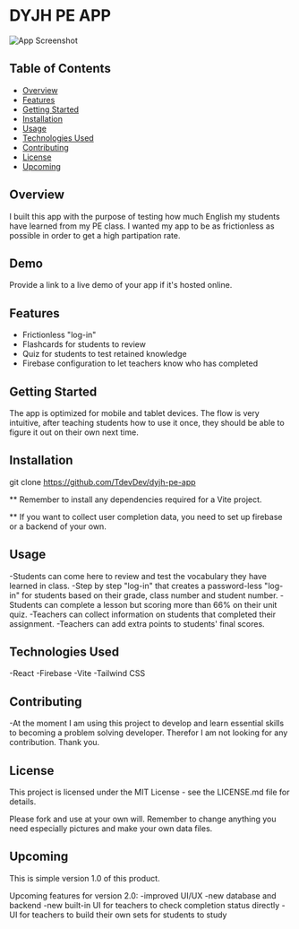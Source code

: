 # DYJH PE APP

![App Screenshot](screenshot.png)

## Table of Contents

- [Overview](#overview)
- [Features](#features)
- [Getting Started](#getting-started)
- [Installation](#installation)
- [Usage](#usage)
- [Technologies Used](#technologies-used)
- [Contributing](#contributing)
- [License](#license)
- [Upcoming](#upcoming)

## Overview

I built this app with the purpose of testing how much English my students have learned from my PE class. I wanted my app to be as frictionless as possible in order to get a high partipation rate.

## Demo

Provide a link to a live demo of your app if it's hosted online.

## Features

- Frictionless "log-in"
- Flashcards for students to review
- Quiz for students to test retained knowledge
- Firebase configuration to let teachers know who has completed

## Getting Started

The app is optimized for mobile and tablet devices.
The flow is very intuitive, after teaching students how to use it once, they should be able to figure it out on their own next time.

## Installation

git clone https://github.com/TdevDev/dyjh-pe-app

\*\* Remember to install any dependencies required for a Vite project.

\*\* If you want to collect user completion data, you need to set up firebase or a backend of your own.

## Usage

-Students can come here to review and test the vocabulary they have learned in class.
-Step by step "log-in" that creates a password-less "log-in" for students based on their grade, class number and student number.
-Students can complete a lesson but scoring more than 66% on their unit quiz.
-Teachers can collect information on students that completed their assignment.
-Teachers can add extra points to students' final scores.

## Technologies Used

-React
-Firebase
-Vite
-Tailwind CSS

## Contributing

-At the moment I am using this project to develop and learn essential skills to becoming a problem solving developer. Therefor I am not looking for any contribution. Thank you.

## License

This project is licensed under the MIT License - see the LICENSE.md file for details.

Please fork and use at your own will. Remember to change anything you need especially pictures and make your own data files.

## Upcoming

This is simple version 1.0 of this product.

Upcoming features for version 2.0:
-improved UI/UX
-new database and backend
-new built-in UI for teachers to check completion status directly
-UI for teachers to build their own sets for students to study
